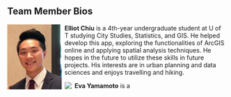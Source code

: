 ## Team Member Bios

<img src="../images/elliot.jpg" style="max-height:150px; margin:0 .5em .25em 0; float: left;" /> **Elliot Chiu** is a 4th-year undergraduate student at U of T studying City Studies, Statistics, and GIS. He helped develop this app, exploring the functionalities of ArcGIS online and applying spatial analysis techniques. He hopes in the future to utilize these skills in future projects. His interests are in urban planning and data sciences and enjoys travelling and hiking.


<img src="../images/eva.jpg" style="max-height:150px; margin:0 .5em .25em 0; float: left;" /> **Eva Yamamoto** is a
